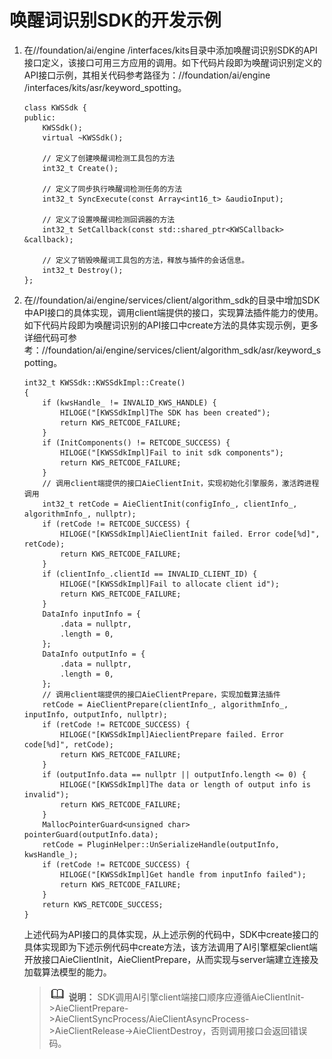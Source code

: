 # 唤醒词识别SDK的开发示例<a name="ZH-CN_TOPIC_0000001090776709"></a>

1.  在//foundation/ai/engine /interfaces/kits目录中添加唤醒词识别SDK的API接口定义，该接口可用三方应用的调用。如下代码片段即为唤醒词识别定义的API接口示例，其相关代码参考路径为：//foundation/ai/engine /interfaces/kits/asr/keyword\_spotting。

    ```
    class KWSSdk {
    public:
        KWSSdk();
        virtual ~KWSSdk();
    
        // 定义了创建唤醒词检测工具包的方法
        int32_t Create();
    
        // 定义了同步执行唤醒词检测任务的方法
        int32_t SyncExecute(const Array<int16_t> &audioInput);
    
        // 定义了设置唤醒词检测回调器的方法
        int32_t SetCallback(const std::shared_ptr<KWSCallback> &callback);
    
        // 定义了销毁唤醒词工具包的方法，释放与插件的会话信息。
        int32_t Destroy();
    };
    ```

2.  在//foundation/ai/engine/services/client/algorithm\_sdk的目录中增加SDK中API接口的具体实现，调用client端提供的接口，实现算法插件能力的使用。如下代码片段即为唤醒词识别的API接口中create方法的具体实现示例，更多详细代码可参考：//foundation/ai/engine/services/client/algorithm\_sdk/asr/keyword\_spotting。

    ```
    int32_t KWSSdk::KWSSdkImpl::Create()
    {
        if (kwsHandle_ != INVALID_KWS_HANDLE) {
            HILOGE("[KWSSdkImpl]The SDK has been created");
            return KWS_RETCODE_FAILURE;
        }
        if (InitComponents() != RETCODE_SUCCESS) {
            HILOGE("[KWSSdkImpl]Fail to init sdk components");
            return KWS_RETCODE_FAILURE;
        }
        // 调用client端提供的接口AieClientInit，实现初始化引擎服务，激活跨进程调用
        int32_t retCode = AieClientInit(configInfo_, clientInfo_, algorithmInfo_, nullptr);
        if (retCode != RETCODE_SUCCESS) {
            HILOGE("[KWSSdkImpl]AieClientInit failed. Error code[%d]", retCode);
            return KWS_RETCODE_FAILURE;
        }
        if (clientInfo_.clientId == INVALID_CLIENT_ID) {
            HILOGE("[KWSSdkImpl]Fail to allocate client id");
            return KWS_RETCODE_FAILURE;
        }
        DataInfo inputInfo = {
            .data = nullptr,
            .length = 0,
        };
        DataInfo outputInfo = {
            .data = nullptr,
            .length = 0,
        };
        // 调用client端提供的接口AieClientPrepare，实现加载算法插件
        retCode = AieClientPrepare(clientInfo_, algorithmInfo_, inputInfo, outputInfo, nullptr);
        if (retCode != RETCODE_SUCCESS) {
            HILOGE("[KWSSdkImpl]AieclientPrepare failed. Error code[%d]", retCode);
            return KWS_RETCODE_FAILURE;
        }
        if (outputInfo.data == nullptr || outputInfo.length <= 0) {
            HILOGE("[KWSSdkImpl]The data or length of output info is invalid");
            return KWS_RETCODE_FAILURE;
        }
        MallocPointerGuard<unsigned char> pointerGuard(outputInfo.data);
        retCode = PluginHelper::UnSerializeHandle(outputInfo, kwsHandle_);
        if (retCode != RETCODE_SUCCESS) {
            HILOGE("[KWSSdkImpl]Get handle from inputInfo failed");
            return KWS_RETCODE_FAILURE;
        }
        return KWS_RETCODE_SUCCESS;
    }
    ```

    上述代码为API接口的具体实现，从上述示例的代码中，SDK中create接口的具体实现即为下述示例代码中create方法，该方法调用了AI引擎框架client端开放接口AieClientInit，AieClientPrepare，从而实现与server端建立连接及加载算法模型的能力。

    >![](../public_sys-resources/icon-note.gif) **说明：** 
    >SDK调用AI引擎client端接口顺序应遵循AieClientInit-\>AieClientPrepare-\>AieClientSyncProcess/AieClientAsyncProcess-\>AieClientRelease-\>AieClientDestroy，否则调用接口会返回错误码。



